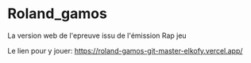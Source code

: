 # Roland_gamos
La version web de l'epreuve issu de l'émission Rap jeu

Le lien pour y jouer:
https://roland-gamos-git-master-elkofy.vercel.app/
